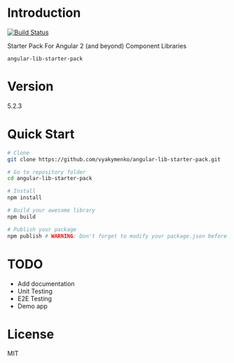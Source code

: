 # Introduction

[![Build Status](https://travis-ci.org/vyakymenko/angular-lib-starter-pack.svg?branch=master)](https://travis-ci.org/vyakymenko/angular-lib-starter-pack)

Starter Pack For Angular 2 (and beyond) Component Libraries

`angular-lib-starter-pack`

# Version
5.2.3

# Quick Start
```bash
# Clone
git clone https://github.com/vyakymenko/angular-lib-starter-pack.git

# Go to repository folder
cd angular-lib-starter-pack

# Install
npm install

# Build your awesome library
npm build

# Publish your package
npm publish # WARNING: Don't forget to modify your package.json before publishing
```

# TODO
 - Add documentation
 - Unit Testing
 - E2E Testing
 - Demo app

# License

MIT

